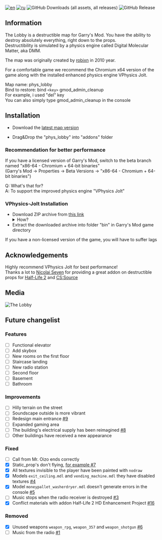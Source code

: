 [![en](https://img.shields.io/badge/lang-English%20%F0%9F%87%AC%F0%9F%87%A7-white)](README.md)
[![ru](https://img.shields.io/badge/%D1%8F%D0%B7%D1%8B%D0%BA-%D0%A0%D1%83%D1%81%D1%81%D0%BA%D0%B8%D0%B9%20%F0%9F%87%B7%F0%9F%87%BA-white)](README-RU.md)
![GitHub Downloads (all assets, all releases)](https://img.shields.io/github/downloads/boxden/The-Lobby/total)
![GitHub Release](https://img.shields.io/github/v/release/boxden/The-Lobby)

## Information

The Lobby is a destructible map for Garry's Mod. You have the ability to destroy absolutely everything, right down to the props.  
Destructibility is simulated by a physics engine called Digital Molecular Matter, aka DMM.

The map was originally created by [robixn](https://www.youtube.com/watch?v=N7MYttLnHpA) in 2010 year.

For a comfortable game we recommend the Chromium x64 version of the game along with the installed enhanced physics engine VPhysics Jolt.

Map name: phys_lobby  
Bind to restore: bind `<key>` gmod_admin_cleanup  
For example, i used "del" key  
You can also simply type gmod_admin_cleanup in the console

## Installation

+ Download the [latest map version](https://github.com/boxden/The-Lobby/releases/download/v1.0.1/the_lobby_2886996246.7z)

+ Drag&Drop the "phys_lobby" into "addons" folder

### Recommendation for better performance

If you have a licensed version of Garry's Mod, switch to the beta branch named "x86-64 - Chromium + 64-bit binaries"  
(Garry's Mod -> Properties -> Beta Versions -> "x86-64 - Chromium + 64-bit binaries")

Q: What's that for?  
A: To support the improved physics engine "VPhysics Jolt"

### VPhysics-Jolt Installation

+ Download ZIP archive from [this link](https://git.froggi.es/joshua/vphysics_jolt_gmod_builds) <details> <summary> How? </summary> ![How?](https://github.com/boxden/The-Lobby/assets/30258996/c551dc6e-2358-4fce-9295-9c78f7e852e6) </details>
+ Extract the downloaded archive into folder "bin" in Garry's Mod game directory

If you have a non-licensed version of the game, you will have to suffer lags

## Acknowledgements

Highly recommend VPhysics Jolt for best performance!  
Thanks a lot to [Nicolai Seven](https://steamcommunity.com/id/nicolai_seven) for providing a great addon on destructible props for [Half-Life 2](https://steamcommunity.com/sharedfiles/filedetails/?id=767948098) and [CS:Source](https://steamcommunity.com/sharedfiles/filedetails/?id=2701419409)

## Media

![The Lobby](https://all-mods.ru/wp-content/uploads/2022/11/phys_lobby.gif)

## Future changelist

### Features

- [ ] Functional elevator
- [ ] Add skybox
- [ ] New rooms on the first floor
- [ ] Staircase landing
- [ ] New radio station
- [ ] Second floor
- [ ] Basement
- [ ] Bathroom

### Improvements

- [ ] Hilly terrain on the street
- [ ] Soundscape outside is more vibrant
- [ ] Redesign main entrance [#9](https://github.com/boxden/The-Lobby/issues/9)
- [ ] Expanded gaming area
- [ ] The building's electrical supply has been reimagined [#8](https://github.com/boxden/The-Lobby/issues/8)
- [ ] Other buildings have received a new appearance

### Fixed

- [ ] Call from Mr. Oizo ends correctly
- [x] Static_prop's don't flying, [for example #7](https://github.com/boxden/The-Lobby/issues/7)
- [x] All textures invisible to the player have been painted with `nodraw`
- [x] Models `exit_ceiling.mdl` and `vending_machine.mdl` they have disabled textures [#4](https://github.com/boxden/The-Lobby/issues/4)
- [x] Model `moneypallet_washerdryer.mdl` doesn't generate errors in the console [#5](https://github.com/boxden/The-Lobby/issues/5)
- [ ] Music stops when the radio receiver is destroyed [#3](https://github.com/boxden/The-Lobby/issues/3)
- [x] Conflict materials with addon Half-Life 2 HD Enhancement Project [#16](https://github.com/boxden/The-Lobby/issues/16)

### Removed

- [x] Unused weapons `weapon_rpg`, `weapon_357` and `weapon_shotgun` [#6](https://github.com/boxden/The-Lobby/issues/6)
- [ ] Music from the radio [#1](https://github.com/boxden/The-Lobby/issues/1)

